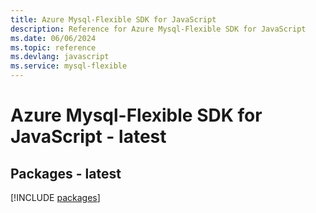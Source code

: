 ```yaml
---
title: Azure Mysql-Flexible SDK for JavaScript
description: Reference for Azure Mysql-Flexible SDK for JavaScript
ms.date: 06/06/2024
ms.topic: reference
ms.devlang: javascript
ms.service: mysql-flexible
---
```

# Azure Mysql-Flexible SDK for JavaScript - latest
## Packages - latest
[!INCLUDE [packages](mysql-flexible-index.md)]